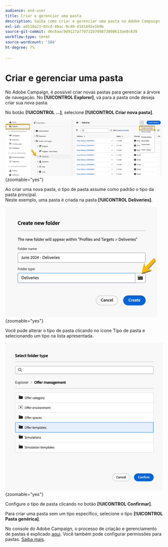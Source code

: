 ```yaml
---
audience: end-user
title: Criar e gerenciar uma pasta
description: Saiba como criar e gerenciar uma pasta no Adobe Campaign
exl-id: a4518a21-03cd-46ac-9c40-d181692e1b9b
source-git-commit: d6c6aac9d9127a770732b709873008613ae8c639
workflow-type: tm+mt
source-wordcount: '184'
ht-degree: 7%

---
```


# Criar e gerenciar uma pasta

No Adobe Campaign, é possível criar novas pastas para gerenciar a árvore de navegação. No **[!UICONTROL Explorer]**, vá para a pasta onde deseja criar sua nova pasta.

No botão **[!UICONTROL ...]**, selecione **[!UICONTROL Criar nova pasta]**.

![Captura de tela mostrando a opção Criar nova pasta sob o ... botão](assets/folder_create.png){zoomable="yes"}

Ao criar uma nova pasta, o tipo de pasta assume como padrão o tipo da pasta principal.\
Neste exemplo, uma pasta é criada na pasta **[!UICONTROL Deliveries]**.

![Captura de tela mostrando uma nova pasta criada na pasta Deliveries](assets/folder_new.png){zoomable="yes"}

Você pode alterar o tipo de pasta clicando no ícone Tipo de pasta e selecionando um tipo na lista apresentada.

![Captura de tela mostrando a lista de tipos de pastas disponíveis para seleção](assets/folder_type.png){zoomable="yes"}

Configure o tipo de pasta clicando no botão **[!UICONTROL Confirmar]**.

Para criar uma pasta sem um tipo específico, selecione o tipo **[!UICONTROL Pasta genérica]**.

No console do Adobe Campaign, o processo de criação e gerenciamento de pastas é explicado [aqui](https://experienceleague.adobe.com/pt-br/docs/campaign/campaign-v8/config/configuration/folders-and-views). Você também pode configurar permissões para pastas. [Saiba mais](https://experienceleague.adobe.com/pt-br/docs/campaign/campaign-v8/admin/permissions/folder-permissions).